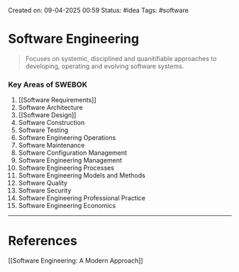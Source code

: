 Created on: 09-04-2025 00:59
Status: #idea
Tags: #software
# Software Engineering
> Focuses on systemic, disciplined and quanitifiable approaches to developing, operating and evolving software systems.

### Key Areas of SWEBOK
1. [[Software Requirements]]
2. Software Architecture
3. [[Software Design]]
4. Software Construction
5. Software Testing
6. Software Engineering Operations
7. Software Maintenance
8. Software Configuration Management
9. Software Engineering Management
10. Software Engineering Processes
11. Software Engineering Models and Methods
12. Software Quality
13. Software Security
14. Software Engineering Professional Practice
15. Software Engineering Economics





-----------------
# References
[[Software Engineering:  A Modern Approach]]